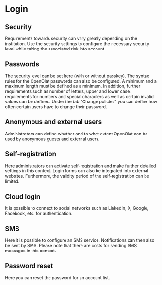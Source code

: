 # Login

## Security

Requirements towards security can vary greatly depending on the institution. Use the security settings to configure the necessary security level while taking the associated risk into account.

## Passwords

The security level can be set here (with or without passkey). The syntax rules for the OpenOlat passwords can also be configured. A minimum and a maximum length must be defined as a minimum. In addition, further requirements such as number of letters, upper and lower case, requirements for
numbers and special characters as well as certain invalid values can be defined. Under the tab "Change policies" you can define how often certain users have to change their password.

## Anonymous and external users

Administrators can define whether and to what extent OpenOlat can be used by anonymous guests and external users.

## Self-registration

Here administrators can activate self-registration and make further detailed
settings in this context. Login forms can also be integrated into external
websites. Furthermore, the validity period of the self-registration can be
limited.

## Cloud login  

It is possible to connect to social networks such as LinkedIn, X,
Google, Facebook, etc. for authentication.

## SMS

Here it is possible to configure an SMS service. Notifications can then also
be sent by SMS. Please note that there are costs for sending SMS messages in
this context.

## Password reset

Here you can reset the password for an account list.
